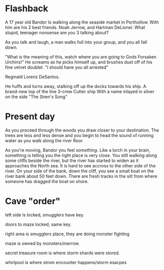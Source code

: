 # Flashback

A 17 year old Bandor Is walking along the seaside market in Porthollow. With him are his 2 best friends. Noah Jerrow, and Hartman DeLionel. What stupid, teenager nonsense are you 3 talking about?

As you talk and laugh, a man walks full into your group, and you all fall down.

"What is the meaning of this, watch where you are going to Gods Forsaken Urchins!" He screams as he picks himself up, and brushes dust off of his fine velvet doublet. "I should have you all arrested"

Reginald Lorenz DeSantos.

He huffs and turns away, stalking off up the docks towards his ship. A brand-new top of the line 3-crew Cutter ship With a name inlayed in silver on the side "The Siren's Song"

# Present day
As you proceed through the woods you draw closer to your destination. The trees are less and less dense and you begin to head the sound of running water as you walk along the river Roor.

As you're moving, Bandor you feel *something*. Like a lurch in your brain, something is telling you the right place is very close. You still walking along some cliffs beside the river, but the river has started to widen as it approaches the North sea. It is hard to see accross to the other side of the river. On your side of the bank, down the cliff, you see a small boat on the river bank about 50 feet down. There are fresh tracks in the silt from where someone has dragged the boat on shore.

# Cave "order"

left side is locked, smugglers have key.

doors to maze locked, same key.

right area is smugglers place, they are doing monster fighting

maze is owned by monsters/merrow.

secret treasure room is where storm shards were stored.

whirlpool is where strom encounter happens/storm esacpes
